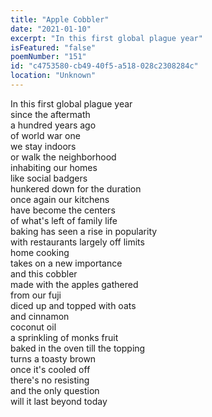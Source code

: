 ```yaml
---
title: "Apple Cobbler"
date: "2021-01-10"
excerpt: "In this first global plague year"
isFeatured: "false"
poemNumber: "151"
id: "c4753580-cb49-40f5-a518-028c2308284c"
location: "Unknown"
---
```


In this first global plague year  
since the aftermath  
a hundred years ago  
of world war one  
we stay indoors  
or walk the neighborhood  
inhabiting our homes  
like social badgers  
hunkered down for the duration  
once again our kitchens  
have become the centers  
of what's left of family life  
baking has seen a rise in popularity  
with restaurants largely off limits  
home cooking  
takes on a new importance  
and this cobbler  
made with the apples gathered  
from our fuji  
diced up and topped with oats  
and cinnamon  
coconut oil  
a sprinkling of monks fruit  
baked in the oven till the topping  
turns a toasty brown  
once it's cooled off  
there's no resisting  
and the only question  
will it last beyond today
